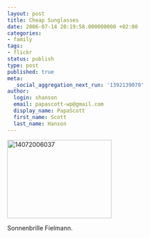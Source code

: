```yaml
---
layout: post
title: Cheap Sunglasses
date: 2006-07-14 20:19:58.000000000 +02:00
categories:
- family
tags:
- flickr
status: publish
type: post
published: true
meta:
  _social_aggregation_next_run: '1392139070'
author:
  login: shanson
  email: papascott-wp@gmail.com
  display_name: PapaScott
  first_name: Scott
  last_name: Hanson
---
```

<p><a href="http://www.flickr.com/photos/papascott/189539718/" title="Photo Sharing"><img src="http://static.flickr.com/69/189539718_34f33762fa_m.jpg" width="240" height="180" alt="14072006037" /></a></p>
<p>Sonnenbrille Fielmann.</p>
